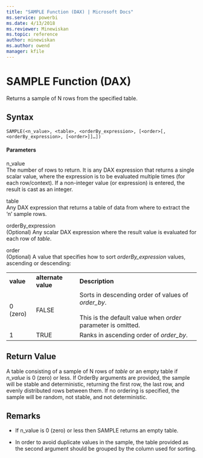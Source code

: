 ```yaml
---
title: "SAMPLE Function (DAX) | Microsoft Docs"
ms.service: powerbi
ms.date: 4/13/2018
ms.reviewer: Minewiskan
ms.topic: reference
author: minewiskan
ms.author: owend
manager: kfile
---
```

# SAMPLE Function (DAX)
Returns a sample of N rows from the specified table.  
  
## Syntax  
  
```  
SAMPLE(<n_value>, <table>, <orderBy_expression>, [<order>[, <orderBy_expression>, [<order>]]…])  
```  
  
#### Parameters  
n_value  
The number of rows to return. It is any DAX expression that returns a single scalar value, where the expression is to be evaluated multiple times (for each row/context). If a non-integer value (or expression) is entered, the result is cast as an integer.  
  
table  
Any DAX expression that returns a table of data from where to extract the ‘n’ sample rows.  
  
orderBy_expression  
(Optional) Any scalar DAX expression where the result value is evaluated for each row of *table*.  
  
order  
(Optional) A value that specifies how to sort *orderBy_expression* values, ascending or descending:  
  
||||  
|-|-|-|  
|**value**|**alternate value**|**Description**|  
|0 (zero)|FALSE|Sorts in descending order of values of *order_by*.<br /><br />This is the default value when *order* parameter is omitted.|  
|1|TRUE|Ranks in ascending order of *order_by*.|  
  
## Return Value  
A table consisting of a sample of N rows of *table* or an empty table if *n_value* is 0 (zero) or less. If OrderBy arguments are provided, the sample will be stable and deterministic, returning the first row, the last row, and evenly distributed rows between them. If no ordering is specified, the sample will be random, not stable, and not deterministic.  
  
## Remarks  
  
-   If n_value is 0 (zero) or less then SAMPLE returns an empty table.  
  
-   In order to avoid duplicate values in the sample, the table provided as the second argument should be grouped by the column used for sorting.  
  
